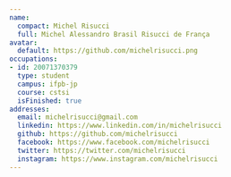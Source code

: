 ```yaml
---
name:
  compact: Michel Risucci
  full: Michel Alessandro Brasil Risucci de França
avatar:
  default: https://github.com/michelrisucci.png
occupations:
- id: 20071370379
  type: student
  campus: ifpb-jp
  course: cstsi
  isFinished: true
addresses:
  email: michelrisucci@gmail.com
  linkedin: https://www.linkedin.com/in/michelrisucci
  github: https://github.com/michelrisucci
  facebook: https://www.facebook.com/michelrisucci
  twitter: https://twitter.com/michelrisucci
  instagram: https://www.instagram.com/michelrisucci
---
```

